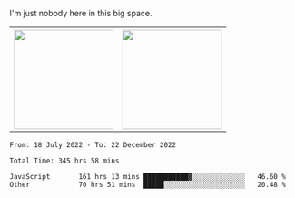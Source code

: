 I'm just nobody here in this big space.
<table>
  <tr>
    <th>
        <img height="175em" src="https://github-readme-stats.vercel.app/api/top-langs/?username=introbond&hide=css,html&layout=compact&theme=nord" />
    </th>
    <th><img height="175em" src="https://github-readme-stats.vercel.app/api/?username=introbond&theme=nord&show_icons=true&hide_border=true&&count_private=true&include_all_commits=true" /></th>
  </tr>
</table>

<!--START_SECTION:waka-->

```text
From: 18 July 2022 - To: 22 December 2022

Total Time: 345 hrs 58 mins

JavaScript       161 hrs 13 mins ███████████▓░░░░░░░░░░░░░   46.60 %
Other            70 hrs 51 mins  █████░░░░░░░░░░░░░░░░░░░░   20.48 %
```

<!--END_SECTION:waka-->
